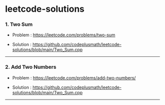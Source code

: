 # leetcode-solutions

### 1. Two Sum

* Problem : https://leetcode.com/problems/two-sum

* Solution : https://github.com/codeplusmath/leetcode-solutions/blob/main/Two_Sum.cpp

----


### 2. Add Two Numbers

* Problem : https://leetcode.com/problems/add-two-numbers/

* Solution : https://github.com/codeplusmath/leetcode-solutions/blob/main/Two_Sum.cpp

----
